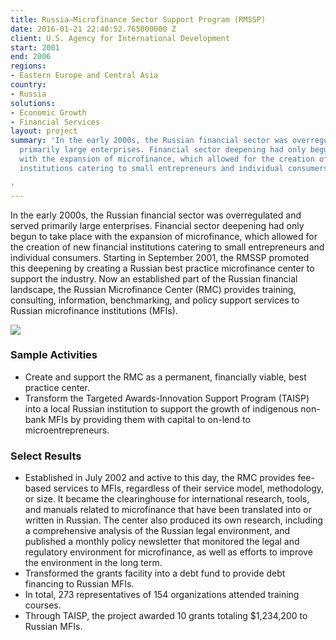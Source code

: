 ```yaml
---
title: Russia—Microfinance Sector Support Program (RMSSP)
date: 2016-01-21 22:40:52.765000000 Z
client: U.S. Agency for International Development
start: 2001
end: 2006
regions:
- Eastern Europe and Central Asia
country:
- Russia
solutions:
- Economic Growth
- Financial Services
layout: project
summary: 'In the early 2000s, the Russian financial sector was overregulated and served
  primarily large enterprises. Financial sector deepening had only begun to take place
  with the expansion of microfinance, which allowed for the creation of new financial
  institutions catering to small entrepreneurs and individual consumers.

'
---
```


In the early 2000s, the Russian financial sector was overregulated and served primarily large enterprises. Financial sector deepening had only begun to take place with the expansion of microfinance, which allowed for the creation of new financial institutions catering to small entrepreneurs and individual consumers. Starting in September 2001, the RMSSP promoted this deepening by creating a Russian best practice microfinance center to support the industry. Now an established part of the Russian financial landscape, the Russian Microfinance Center (RMC) provides training, consulting, information, benchmarking, and policy support services to Russian microfinance institutions (MFIs).

![][1]

###  Sample Activities

* Create and support the RMC as a permanent, financially viable, best practice center.
* Transform the Targeted Awards-Innovation Support Program (TAISP) into a local Russian institution to support the growth of indigenous non-bank MFIs by providing them with capital to on-lend to microentrepreneurs.

###  Select Results

* Established in July 2002 and active to this day, the RMC provides fee-based services to MFIs, regardless of their service model, methodology, or size. It became the clearinghouse for international research, tools, and manuals related to microfinance that have been translated into or written in Russian. The center also produced its own research, including a comprehensive analysis of the Russian legal environment, and published a monthly policy newsletter that monitored the legal and regulatory environment for microfinance, as well as efforts to improve the environment in the long term.
* Transformed the grants facility into a debt fund to provide debt financing to Russian MFIs.
* In total, 273 representatives of 154 organizations attended training courses.
* Through TAISP, the project awarded 10 grants totaling $1,234,200 to Russian MFIs.

[1]: /assets/images/projects/RussiaRMSSP.jpg
